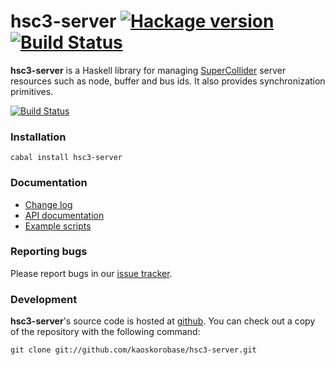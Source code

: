 # hsc3-server [![Hackage version](https://img.shields.io/hackage/v/hsc3-server.svg?style=flat)](http://hackage.haskell.org/package/hsc3-server) [![Build Status](https://img.shields.io/travis/kaoskorobase/hsc3-server.svg?style=flat&branch=develop)](https://travis-ci.org/kaoskorobase/hsc3-server)

**hsc3-server** is a Haskell library for managing [SuperCollider](http://supercollider.sourceforge.net) server resources such as node, buffer and bus ids. It also provides synchronization primitives.

[![Build Status](https://travis-ci.org/kaoskorobase/hsc3-server.svg?branch=master)](https://travis-ci.org/kaoskorobase/hsc3-server)

### Installation

    cabal install hsc3-server

### Documentation

* [Change log](https://github.com/kaoskorobase/hsc3-server/blob/master/ChangeLog.md)
* [API documentation](http://hackage.haskell.org/package/hsc3-server)
* [Example scripts](https://github.com/kaoskorobase/hsc3-server/tree/master/examples)

### Reporting bugs

Please report bugs in our [issue tracker](https://github.com/kaoskorobase/hsc3-server/issues).

### Development

**hsc3-server**'s source code is hosted at [github](https://github.com/kaoskorobase/hsc3-server). You can check out a copy of the repository with the following command:

    git clone git://github.com/kaoskorobase/hsc3-server.git
